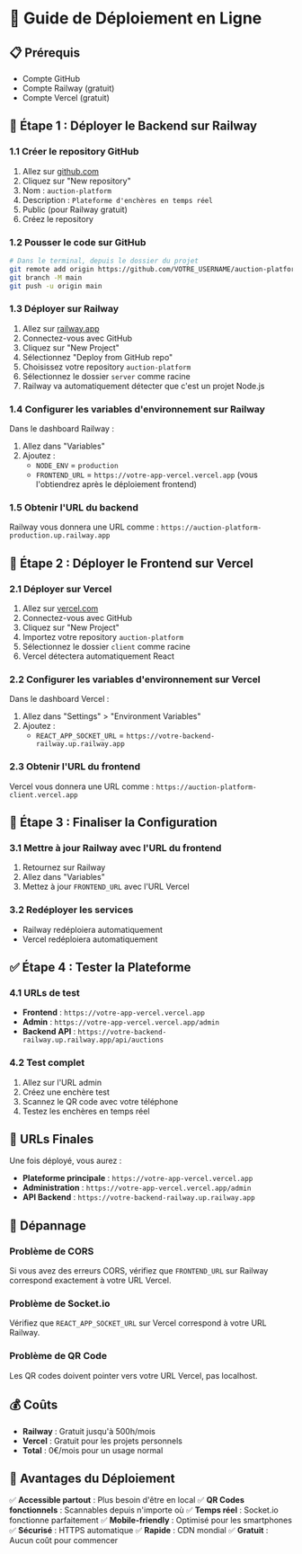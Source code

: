 # 🚀 Guide de Déploiement en Ligne

## 📋 Prérequis
- Compte GitHub
- Compte Railway (gratuit)
- Compte Vercel (gratuit)

## 🔧 Étape 1 : Déployer le Backend sur Railway

### 1.1 Créer le repository GitHub
1. Allez sur [github.com](https://github.com)
2. Cliquez sur "New repository"
3. Nom : `auction-platform`
4. Description : `Plateforme d'enchères en temps réel`
5. Public (pour Railway gratuit)
6. Créez le repository

### 1.2 Pousser le code sur GitHub
```bash
# Dans le terminal, depuis le dossier du projet
git remote add origin https://github.com/VOTRE_USERNAME/auction-platform.git
git branch -M main
git push -u origin main
```

### 1.3 Déployer sur Railway
1. Allez sur [railway.app](https://railway.app)
2. Connectez-vous avec GitHub
3. Cliquez sur "New Project"
4. Sélectionnez "Deploy from GitHub repo"
5. Choisissez votre repository `auction-platform`
6. Sélectionnez le dossier `server` comme racine
7. Railway va automatiquement détecter que c'est un projet Node.js

### 1.4 Configurer les variables d'environnement sur Railway
Dans le dashboard Railway :
1. Allez dans "Variables"
2. Ajoutez :
   - `NODE_ENV` = `production`
   - `FRONTEND_URL` = `https://votre-app-vercel.vercel.app` (vous l'obtiendrez après le déploiement frontend)

### 1.5 Obtenir l'URL du backend
Railway vous donnera une URL comme : `https://auction-platform-production.up.railway.app`

## 🎨 Étape 2 : Déployer le Frontend sur Vercel

### 2.1 Déployer sur Vercel
1. Allez sur [vercel.com](https://vercel.com)
2. Connectez-vous avec GitHub
3. Cliquez sur "New Project"
4. Importez votre repository `auction-platform`
5. Sélectionnez le dossier `client` comme racine
6. Vercel détectera automatiquement React

### 2.2 Configurer les variables d'environnement sur Vercel
Dans le dashboard Vercel :
1. Allez dans "Settings" > "Environment Variables"
2. Ajoutez :
   - `REACT_APP_SOCKET_URL` = `https://votre-backend-railway.up.railway.app`

### 2.3 Obtenir l'URL du frontend
Vercel vous donnera une URL comme : `https://auction-platform-client.vercel.app`

## 🔄 Étape 3 : Finaliser la Configuration

### 3.1 Mettre à jour Railway avec l'URL du frontend
1. Retournez sur Railway
2. Allez dans "Variables"
3. Mettez à jour `FRONTEND_URL` avec l'URL Vercel

### 3.2 Redéployer les services
- Railway redéploiera automatiquement
- Vercel redéploiera automatiquement

## ✅ Étape 4 : Tester la Plateforme

### 4.1 URLs de test
- **Frontend** : `https://votre-app-vercel.vercel.app`
- **Admin** : `https://votre-app-vercel.vercel.app/admin`
- **Backend API** : `https://votre-backend-railway.up.railway.app/api/auctions`

### 4.2 Test complet
1. Allez sur l'URL admin
2. Créez une enchère test
3. Scannez le QR code avec votre téléphone
4. Testez les enchères en temps réel

## 🎯 URLs Finales

Une fois déployé, vous aurez :
- **Plateforme principale** : `https://votre-app-vercel.vercel.app`
- **Administration** : `https://votre-app-vercel.vercel.app/admin`
- **API Backend** : `https://votre-backend-railway.up.railway.app`

## 🔧 Dépannage

### Problème de CORS
Si vous avez des erreurs CORS, vérifiez que `FRONTEND_URL` sur Railway correspond exactement à votre URL Vercel.

### Problème de Socket.io
Vérifiez que `REACT_APP_SOCKET_URL` sur Vercel correspond à votre URL Railway.

### Problème de QR Code
Les QR codes doivent pointer vers votre URL Vercel, pas localhost.

## 💰 Coûts

- **Railway** : Gratuit jusqu'à 500h/mois
- **Vercel** : Gratuit pour les projets personnels
- **Total** : 0€/mois pour un usage normal

## 🚀 Avantages du Déploiement

✅ **Accessible partout** : Plus besoin d'être en local
✅ **QR Codes fonctionnels** : Scannables depuis n'importe où
✅ **Temps réel** : Socket.io fonctionne parfaitement
✅ **Mobile-friendly** : Optimisé pour les smartphones
✅ **Sécurisé** : HTTPS automatique
✅ **Rapide** : CDN mondial
✅ **Gratuit** : Aucun coût pour commencer

